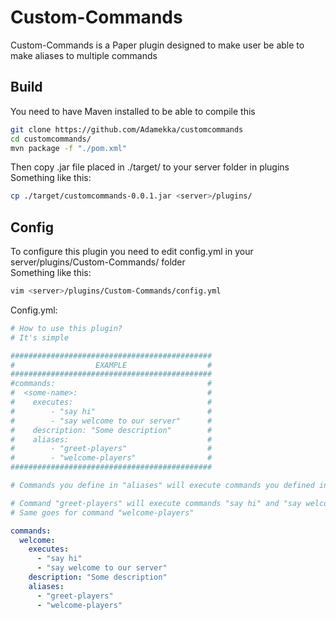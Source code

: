 # Custom-Commands

Custom-Commands is a Paper plugin designed to make user be able to make aliases to multiple commands

## Build

You need to have Maven installed to be able to compile this

```sh
git clone https://github.com/Adamekka/customcommands
cd customcommands/
mvn package -f "./pom.xml"
```

Then copy .jar file placed in ./target/ to your server folder in plugins  
Something like this:

```sh
cp ./target/customcommands-0.0.1.jar <server>/plugins/
```

## Config

To configure this plugin you need to edit config.yml in your server/plugins/Custom-Commands/ folder  
Something like this:

```sh
vim <server>/plugins/Custom-Commands/config.yml
```

Config.yml:

```yml
# How to use this plugin?
# It's simple

#############################################
#                  EXAMPLE                  #
#############################################
#commands:                                  #
#  <some-name>:                             #
#    executes:                              #
#        - "say hi"                         #
#        - "say welcome to our server"      #
#    description: "Some description"        #
#    aliases:                               #
#        - "greet-players"                  #
#        - "welcome-players"                #
#############################################

# Commands you define in "aliases" will execute commands you defined in "executes"

# Command "greet-players" will execute commands "say hi" and "say welcome to our server"
# Same goes for command "welcome-players"

commands:
  welcome:
    executes:
      - "say hi"
      - "say welcome to our server"
    description: "Some description"
    aliases:
      - "greet-players"
      - "welcome-players"
```

